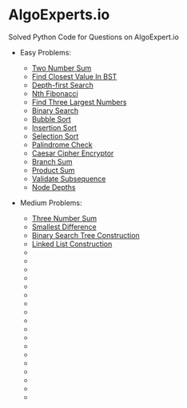 # AlgoExperts.io
Solved Python Code for Questions on AlgoExpert.io
- Easy Problems:
  - [Two Number Sum](Easy/TwoNumberSum.py)
  - [Find Closest Value In BST](Easy/FindClosestValueInBST.py)
  - [Depth-first Search](Easy/DepthFirstSearch.py)
  - [Nth Fibonacci](Easy/NthFibonacci.py)
  - [Find Three Largest Numbers](Easy/ThreeLargest.py)
  - [Binary Search](Easy/BinarySearch.py)
  - [Bubble Sort](Easy/BubbleSort.py)
  - [Insertion Sort](Easy/InsertionSort.py)
  - [Selection Sort](Easy/SelectionSort.py)
  - [Palindrome Check](Easy/PalindromeCheck.py)
  - [Caesar Cipher Encryptor](Easy/CaesarCipherEncryptor.py)
  - [Branch Sum](Easy/BranchSum.py)
  - [Product Sum](Easy/ProductSum.py)
  - [Validate Subsequence](Easy/ValidateSubsequence.py)
  - [Node Depths](Easy/NodeDepths.py)

- Medium Problems:
  - [Three Number Sum](Medium/ThreeNumberSum.py)
  - [Smallest Difference](Medium/SmallestDifference.py)
  - [Binary Search Tree Construction](Medium/BST.py)
  - [Linked List Construction](Medium/LinkedListConstruction.py)
  - []()
  - []()
  - []()
  - []()
  - []()
  - []()
  - []()
  - []()
  - []()
  - []()
  - []()
  - []()
  - []()
  - []()
  - []()
  - []()
  - []()
  - []()
  